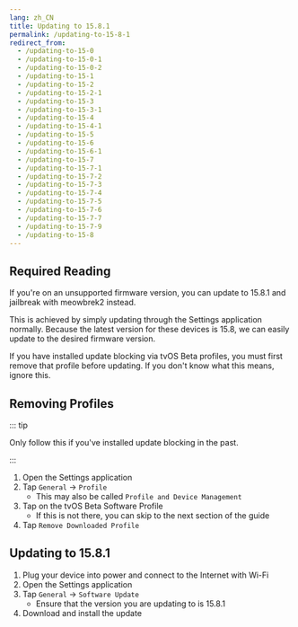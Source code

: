 ```yaml
---
lang: zh_CN
title: Updating to 15.8.1
permalink: /updating-to-15-8-1
redirect_from:
  - /updating-to-15-0
  - /updating-to-15-0-1
  - /updating-to-15-0-2
  - /updating-to-15-1
  - /updating-to-15-2
  - /updating-to-15-2-1
  - /updating-to-15-3
  - /updating-to-15-3-1
  - /updating-to-15-4
  - /updating-to-15-4-1
  - /updating-to-15-5
  - /updating-to-15-6
  - /updating-to-15-6-1
  - /updating-to-15-7
  - /updating-to-15-7-1
  - /updating-to-15-7-2
  - /updating-to-15-7-3
  - /updating-to-15-7-4
  - /updating-to-15-7-5
  - /updating-to-15-7-6
  - /updating-to-15-7-7
  - /updating-to-15-7-9
  - /updating-to-15-8
---
```


## Required Reading

If you're on an unsupported firmware version, you can update to 15.8.1 and jailbreak with meowbrek2 instead.

This is achieved by simply updating through the Settings application normally. Because the latest version for these devices is 15.8, we can easily update to the desired firmware version.

If you have installed update blocking via tvOS Beta profiles, you must first remove that profile before updating. If you don't know what this means, ignore this.

## Removing Profiles

::: tip

Only follow this if you've installed update blocking in the past.

:::

1. Open the Settings application
2. Tap `General` -> `Profile`
   - This may also be called `Profile and Device Management`
3. Tap on the tvOS Beta Software Profile
   - If this is not there, you can skip to the next section of the guide
4. Tap `Remove Downloaded Profile`

## Updating to 15.8.1

1. Plug your device into power and connect to the Internet with Wi-Fi
2. Open the Settings application
3. Tap `General` -> `Software Update`
   - Ensure that the version you are updating to is 15.8.1
4. Download and install the update
